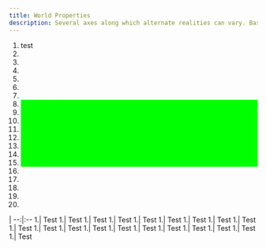 ```yaml
---
title: World Properties
description: Several axes along which alternate realities can vary. Based on an appendix from the old Manual of the Planes
---
```


<style>
  li:nth-child(n+8):nth-child(-n+15){background-color:lime;}
  
  tr:nth-child(n+8):nth-child(-n+15){background-color:red;}
</style>





1. test
2.
3.
4.
5.
6.
7.
8.
9.
10.
11.
12.
13.
14.
15.
16.
17.
18.
19.
20.









 |
--:|:--
1.| Test
1.| Test
1.| Test
1.| Test
1.| Test
1.| Test
1.| Test
1.| Test
1.| Test
1.| Test
1.| Test
1.| Test
1.| Test
1.| Test
1.| Test
1.| Test
1.| Test
1.| Test
1.| Test
1.| Test
